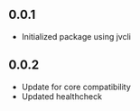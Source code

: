 ## 0.0.1
- Initialized package using jvcli

## 0.0.2
- Update for core compatibility
- Updated healthcheck
